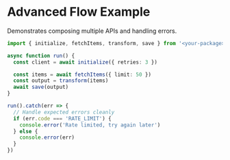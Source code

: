 # Advanced Flow Example

Demonstrates composing multiple APIs and handling errors.

```ts
import { initialize, fetchItems, transform, save } from '<your-package>'

async function run() {
  const client = await initialize({ retries: 3 })

  const items = await fetchItems({ limit: 50 })
  const output = transform(items)
  await save(output)
}

run().catch(err => {
  // Handle expected errors cleanly
  if (err.code === 'RATE_LIMIT') {
    console.error('Rate limited, try again later')
  } else {
    console.error(err)
  }
})
```